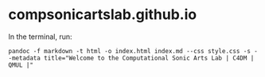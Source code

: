 # compsonicartslab.github.io

In the terminal, run:

`pandoc -f markdown -t html -o index.html index.md --css style.css -s --metadata title="Welcome to the Computational Sonic Arts Lab | C4DM | QMUL |"`
